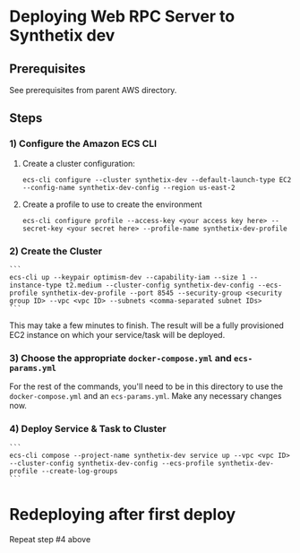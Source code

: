 # Deploying Web RPC Server to Synthetix dev

## Prerequisites
See prerequisites from parent AWS directory.

## Steps

### 1) Configure the Amazon ECS CLI
1. Create a cluster configuration:
    ```
    ecs-cli configure --cluster synthetix-dev --default-launch-type EC2 --config-name synthetix-dev-config --region us-east-2
    ```

2. Create a profile to use to create the environment
    ```
    ecs-cli configure profile --access-key <your access key here> --secret-key <your secret here> --profile-name synthetix-dev-profile
    ```

### 2) Create the Cluster
    ```
    ecs-cli up --keypair optimism-dev --capability-iam --size 1 --instance-type t2.medium --cluster-config synthetix-dev-config --ecs-profile synthetix-dev-profile --port 8545 --security-group <security group ID> --vpc <vpc ID> --subnets <comma-separated subnet IDs>
    ```

This may take a few minutes to finish. The result will be a fully provisioned EC2 instance on which your service/task will be deployed.

### 3) Choose the appropriate `docker-compose.yml` and `ecs-params.yml`
For the rest of the commands, you'll need to be in this directory to use the `docker-compose.yml` and an `ecs-params.yml`.
Make any necessary changes now.

### 4) Deploy Service & Task to Cluster 
    ```
    ecs-cli compose --project-name synthetix-dev service up --vpc <vpc ID> --cluster-config synthetix-dev-config --ecs-profile synthetix-dev-profile --create-log-groups
    ```


# Redeploying after first deploy
Repeat step #4 above
